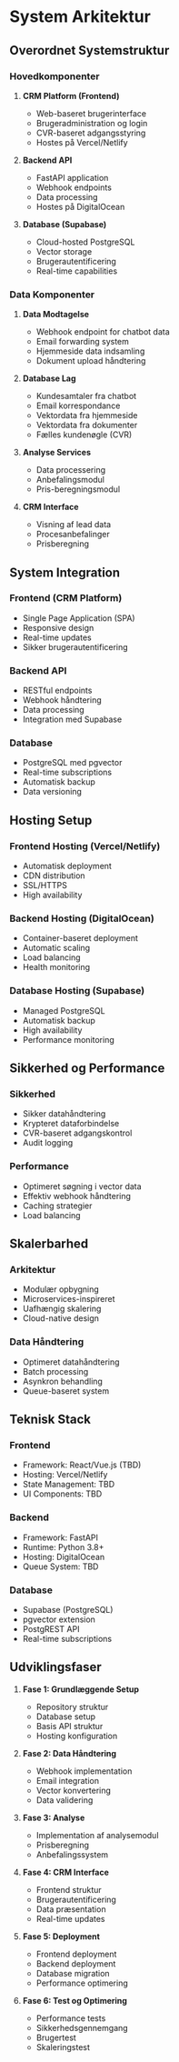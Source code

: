 # System Arkitektur

## Overordnet Systemstruktur

### Hovedkomponenter

1. **CRM Platform (Frontend)**
   - Web-baseret brugerinterface
   - Brugeradministration og login
   - CVR-baseret adgangsstyring
   - Hostes på Vercel/Netlify

2. **Backend API**
   - FastAPI application
   - Webhook endpoints
   - Data processing
   - Hostes på DigitalOcean

3. **Database (Supabase)**
   - Cloud-hosted PostgreSQL
   - Vector storage
   - Brugerautentificering
   - Real-time capabilities

### Data Komponenter

1. **Data Modtagelse**
   - Webhook endpoint for chatbot data
   - Email forwarding system
   - Hjemmeside data indsamling
   - Dokument upload håndtering

2. **Database Lag**
   - Kundesamtaler fra chatbot
   - Email korrespondance
   - Vektordata fra hjemmeside
   - Vektordata fra dokumenter
   - Fælles kundenøgle (CVR)

3. **Analyse Services**
   - Data processering
   - Anbefalingsmodul
   - Pris-beregningsmodul

4. **CRM Interface**
   - Visning af lead data
   - Procesanbefalinger
   - Prisberegning

## System Integration

### Frontend (CRM Platform)
- Single Page Application (SPA)
- Responsive design
- Real-time updates
- Sikker brugerautentificering

### Backend API
- RESTful endpoints
- Webhook håndtering
- Data processing
- Integration med Supabase

### Database
- PostgreSQL med pgvector
- Real-time subscriptions
- Automatisk backup
- Data versioning

## Hosting Setup

### Frontend Hosting (Vercel/Netlify)
- Automatisk deployment
- CDN distribution
- SSL/HTTPS
- High availability

### Backend Hosting (DigitalOcean)
- Container-baseret deployment
- Automatic scaling
- Load balancing
- Health monitoring

### Database Hosting (Supabase)
- Managed PostgreSQL
- Automatisk backup
- High availability
- Performance monitoring

## Sikkerhed og Performance

### Sikkerhed
- Sikker datahåndtering
- Krypteret dataforbindelse
- CVR-baseret adgangskontrol
- Audit logging

### Performance
- Optimeret søgning i vector data
- Effektiv webhook håndtering
- Caching strategier
- Load balancing

## Skalerbarhed

### Arkitektur
- Modulær opbygning
- Microservices-inspireret
- Uafhængig skalering
- Cloud-native design

### Data Håndtering
- Optimeret datahåndtering
- Batch processing
- Asynkron behandling
- Queue-baseret system

## Teknisk Stack

### Frontend
- Framework: React/Vue.js (TBD)
- Hosting: Vercel/Netlify
- State Management: TBD
- UI Components: TBD

### Backend
- Framework: FastAPI
- Runtime: Python 3.8+
- Hosting: DigitalOcean
- Queue System: TBD

### Database
- Supabase (PostgreSQL)
- pgvector extension
- PostgREST API
- Real-time subscriptions

## Udviklingsfaser

1. **Fase 1: Grundlæggende Setup**
   - Repository struktur
   - Database setup
   - Basis API struktur
   - Hosting konfiguration

2. **Fase 2: Data Håndtering**
   - Webhook implementation
   - Email integration
   - Vector konvertering
   - Data validering

3. **Fase 3: Analyse**
   - Implementation af analysemodul
   - Prisberegning
   - Anbefalingssystem

4. **Fase 4: CRM Interface**
   - Frontend struktur
   - Brugerautentificering
   - Data præsentation
   - Real-time updates

5. **Fase 5: Deployment**
   - Frontend deployment
   - Backend deployment
   - Database migration
   - Performance optimering

6. **Fase 6: Test og Optimering**
   - Performance tests
   - Sikkerhedsgennemgang
   - Brugertest
   - Skaleringstest